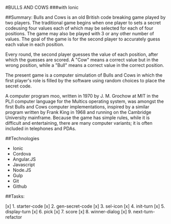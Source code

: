 #BULLS AND COWS
###with Ionic

##Summary:
Bulls and Cows is an old British code breaking game played by two
players. The traditional game begins when one player to sets a secret 
codeusing four values each of which may be selected for each of four
positions. The game may also be played with 3 or any other 
number of values. The goal of the game is for the second player to 
accurately guess each value in each position.

Every round, the second player guesses the value of each position,
after which the guesses are scored. A "Cow" means a correct value
but in the wrong position, while a "Bull" means a correct value
in the correct position.

The present game is a computer simulation of Bulls and Cows in which
the first player's role is filled by the software using random
choices to place the secret code.

A computer program moo, written in 1970 by J. M. Grochow at MIT in the 
PL/I computer language for the Multics operating system, was amongst 
the first Bulls and Cows computer implementations, inspired by a 
similar program written by Frank King in 1968 and running on the 
Cambridge University mainframe. Because the game has simple rules, 
while it is difficult and entertaining, there are many computer 
variants; it is often included in telephones and PDAs.


##Technologies
- Ionic
- Cordova
- Angular.JS
- Javascript
- Node.JS
- Gulp
- Git
- Github

##Tasks:

[x] 1. starter-code
[x] 2. gen-secret-code
[x] 3. sel-icon
[x] 4. init-turn
[x] 5. display-turn
[x] 6. pick
[x] 7. score
[x] 8. winner-dialog
[x] 9. next-turn-refactor




